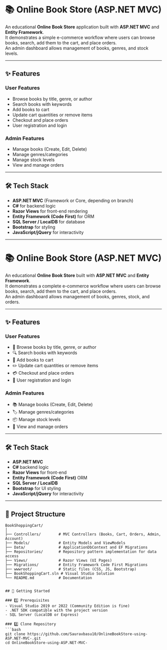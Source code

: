 # 📚 Online Book Store (ASP.NET MVC)

An educational **Online Book Store** application built with **ASP.NET MVC** and **Entity Framework**.  
It demonstrates a simple e-commerce workflow where users can browse books, search, add them to the cart, and place orders.  
An admin dashboard allows management of books, genres, and stock levels.

---

## ✨ Features

### User Features
- Browse books by title, genre, or author
- Search books with keywords
- Add books to cart
- Update cart quantities or remove items
- Checkout and place orders
- User registration and login

### Admin Features
- Manage books (Create, Edit, Delete)
- Manage genres/categories
- Manage stock levels
- View and manage orders

---

## 🛠 Tech Stack

- **ASP.NET MVC** (Framework or Core, depending on branch)
- **C#** for backend logic
- **Razor Views** for front-end rendering
- **Entity Framework (Code First)** for ORM
- **SQL Server / LocalDB** for database
- **Bootstrap** for styling
- **JavaScript/jQuery** for interactivity

---

# 📚 Online Book Store (ASP.NET MVC)

An educational **Online Book Store** built with **ASP.NET MVC** and **Entity Framework**.  
It demonstrates a complete e-commerce workflow where users can browse books, search, add them to the cart, and place orders.  
An admin dashboard allows management of books, genres, stock, and orders.

---

## ✨ Features

### User Features
- 📖 Browse books by title, genre, or author
- 🔍 Search books with keywords
- 🛒 Add books to cart
- ✏️ Update cart quantities or remove items
- 💳 Checkout and place orders
- 🔐 User registration and login

### Admin Features
- 📚 Manage books (Create, Edit, Delete)
- 🏷 Manage genres/categories
- 📦 Manage stock levels
- 📜 View and manage orders

---

## 🛠 Tech Stack

- **ASP.NET MVC**  
- **C#** backend logic  
- **Razor Views** for front-end  
- **Entity Framework (Code First)** ORM  
- **SQL Server / LocalDB**  
- **Bootstrap** for UI styling  
- **JavaScript/jQuery** for interactivity  

---

## 📂 Project Structure

```plaintext
BookShoppingCart/
│
├── Controllers/        # MVC Controllers (Books, Cart, Orders, Admin, Account)
├── Models/             # Entity Models and ViewModels
├── Data/               # ApplicationDbContext and EF Migrations
├── Repositories/       # Repository pattern implementation for data access
├── Views/              # Razor Views (UI Pages)
├── Migrations/         # Entity Framework Code First Migrations
├── wwwroot/            # Static files (CSS, JS, Bootstrap)
├── BookShoppingCart.sln # Visual Studio Solution
└── README.md           # Documentation


## 🚀 Getting Started

### 1️⃣ Prerequisites
- Visual Studio 2019 or 2022 (Community Edition is fine)
- .NET SDK compatible with the project version
- SQL Server (LocalDB or Express)

### 2️⃣ Clone Repository
```bash
git clone https://github.com/Sauravbasu10/OnlineBookStore-using-ASP.NET-MVC-.git
cd OnlineBookStore-using-ASP.NET-MVC-
